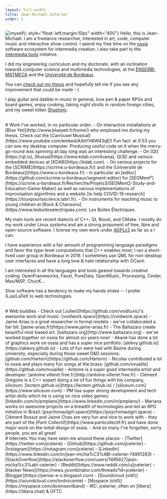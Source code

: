 ```yaml
---
layout: full-width
title: Jean-Michaël Celerier
order: 1
---
```


![myself](../assets/img/self.jpg){: style="float: left;margin:10px" width="400"}
Hello, this is Jean-Michaël. I am a freelance researcher, interested in art, code, computer music and interactive show control.
I spend my free time on the [ossia](https://ossia.io) software ecosystem for intermedia creation. I also take part to the [intermedia.tools](https://intermedia.tools) initiative.

I did my engineering curriculum and my doctorate, with an inclination towards computer science and multimedia technologies,
at the [ENSEIRB-MATMECA](https://www.enseirb-matmeca.fr) and the [Université de Bordeaux](https://www.u-bordeaux.fr).

You can [check out my thesis](https://tel.archives-ouvertes.fr/tel-01947309) and hopefully tell me if you see any improvement that could be made :-)

I play guitar and dabble in music in general, love pen & paper RPGs and board games, enjoy cooking, taking night strolls in random foreign cities, and my sweet kitten [Shashimi](assets/img/shashimi.jpg).

<br/>
# Work
I've worked, in no particular order:
 - On interactive installations at [Blue Yeti](http://www.blueyeti.fr/home/) who employed me during my thesis. Check out the [Carrousel Musical](https://www.youtube.com/embed/AXeYH8W43qE)!
  Fun fact: at 0:53 you can see my desktop computer. Producing useful code on it when the merry-go-round was spinning all day long was an interesting challenge.
 - On [Qt](https://qt.io), [Kuesa](https://www.kdab.com/kuesa), Qt3D and various embedded devices at [KDAB](https://kdab.com).
 - On various projects for the [SCRIME](https://scrime.u-bordeaux.fr/) and the [Université de Bordeaux](https://www.u-bordeaux.fr) - in particular an [editor](https://github.com/scrime-u-bordeaux/segment-editor) for [SEGMent²](https://scrime.u-bordeaux.fr/Recherche/Projets3/SEGMent2-Study-and-Education-Game-Maker) as well as various implementations of improvisation algorithms and a website [to help COVID-19 research](https://touxpourlascience.labri.fr).
 - On instruments for teaching music to young children at [Rock & Chansons](https://www.lesboiteselectriques.com): Les Boites Électriques.

My main tools are recent dialects of C++, Qt, Boost, and CMake.
I mostly do my work under Linux systems and am a strong proponent of free, libre and open-source software.
I license my own work under [AGPLv3](https://www.gnu.org/licenses/agpl-3.0.en.html) as far as a I can.

I have experience with a fair amount of programming language paradigms and favor the type-level computations that C++ enables most; I ran a short-lived user group in Bordeaux in 2019.
I sometimes use QML for non-desktop user interfaces and have a long love & hate relationship with OCaml.

I am interested in all the languages and tools geared towards creative coding:
OpenFrameworks, Faust, PureData, OpenMusic, Processing, Cinder, Max/MSP, ChucK...

Slow software has a tendency to make my hands shake -- I prefer (Lua)LaTeX to web technologies.

<br/>
# Web buddies
- Check out [Julien](https://github.com/voidtuxic)'s awesome work and music: [voidwork.space](https://voidwork.space)
- Jaime Arias is a great researcher in formal models - we've collaborated a fair bit: [jaime-arias.fr](https://www.jaime-arias.fr)
- The Baltazars create beautiful mist-based art: [baltazars.org](http://www.baltazars.org) - we've worked together on ossia for almost six years now!
- Akané has done a lot of graphics work on ossia and has a super nice portfolio: [aklevy.github.io](https://aklevy.github.io)
- Lots of fun were had with Bazire during university, especially during those sweet D&D sessions: [github.com/Hartorn](https://github.com/Hartorn)
- Nicolas contributed a lot to ossia and plays many fun songs at the brass: [github.com/nvuaille](https://github.com/nvuaille)
- Antoine is a super good intermedia artist and developer: [antoine.villeret.free.fr](http://antoine.villeret.free.fr)
- Clément Grégoire is a C++ expert doing a lot of fun things with his company, siliceum: [lectem.github.io](https://lectem.github.io) / [siliceum.com](https://www.siliceum.com)
- PM has super strong development and tech artist skills which he is using on nice video games: [linkedin.com/in/pmplans](https://www.linkedin.com/in/pmplans/)
- Mariana works on awesome projects on a breadth of technologies and led an RPG initiative in Brazil: [psychonautgirl.space](https://psychonautgirl.space)
- Clément Bossut and Jaime Chao are very fun and nice to work with - they are part of the [Parti Collectif](https://www.particollectif.fr) and have done major work on the initial design of ossia.
- And so many I've forgotten, sorry people, you are all great!

<br/>
# Internets
You may have seen me around these places:
- [Twitter](https://twitter.com/jcelerie)
- [Github](https://github.com/jcelerier)
- [Instagram](https://instagram.com/jcelerie)
- [LinkedIn](https://www.linkedin.com/in/jean-micha%C3%ABl-celerier-74991283)
- [StackOverflow](https://stackoverflow.com/users/1495627/jean-micha%c3%abl-celerier)
- [Reddit](https://www.reddit.com/u/jcelerier)
- [Hacker News](https://news.ycombinator.com/threads?id=jcelerier)
- [Blogger](https://pense-e-s.blogspot.com)
- [Soundcloud (old!)](https://soundcloud.com/lordvicomte)
- [Myspace (old!)](https://myspace.com/doomsevilband)
- IRC: jcelerier, often on [libera](https://libera.chat) & OFTC
